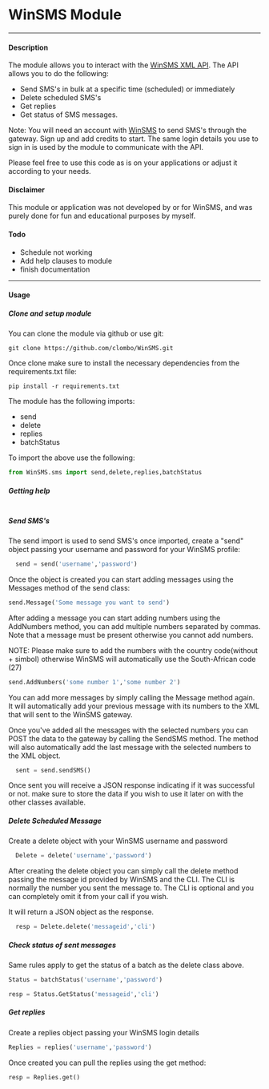 # WinSMS Module
*********
#### Description

The module allows you to interact with the [WinSMS XML API](https://www.winsms.co.za/). The API allows you to do the following:

* Send SMS's in bulk at a specific time (scheduled) or immediately
* Delete scheduled SMS's
* Get replies
* Get status of SMS messages.

Note: You will need an account with [WinSMS](https://www.winsms.co.za/registration/) to send SMS's through the gateway. Sign up and add credits to start.
      The same login details you use to sign in is used by the module to communicate with the API.

Please feel free to use this code as is on your applications or adjust it according to your needs.

#### Disclaimer

This module or application was not developed by or for WinSMS, and was purely done for fun and educational purposes by myself.


#### Todo
* Schedule not working
* Add help clauses to module
* finish documentation
***

#### Usage


##### Clone and setup module

You can clone the module via github or use git:

```shell
git clone https://github.com/clombo/WinSMS.git
```

Once clone make sure to install the necessary dependencies from the requirements.txt file:

```shell
pip install -r requirements.txt
```

The module has the following imports:

* send
* delete
* replies
* batchStatus

To import the above use the following:

```python
from WinSMS.sms import send,delete,replies,batchStatus
```


##### Getting help

```python
```
##### Send SMS's

The send import is used to send SMS's once imported, create a "send" object passing your username
and password for your WinSMS profile:

```python
  send = send('username','password')
```

Once the object is created you can start adding messages using the Messages method of the send class:

```python
send.Message('Some message you want to send')
```

After adding a message you can start adding numbers using the AddNumbers method, you can add multiple numbers separated by commas. Note that a message must be present otherwise you cannot add numbers.

NOTE: Please make sure to add the numbers with the country code(without + simbol) otherwise WinSMS will automatically use the South-African code (27)

```python
send.AddNumbers('some number 1','some number 2')
```

You can add more messages by simply calling the Message method again. It will automatically add your previous message with its numbers to the XML that will sent to the WinSMS gateway.

Once you've added all the messages with the selected numbers you can POST the data to the gateway by calling the SendSMS method. The method will also automatically add the last message with the selected numbers to the XML object.

```python
  sent = send.sendSMS()
```

Once sent you will receive a JSON response indicating if it was successful or not. make sure to store the data if you wish to use it later on with the other classes available.

##### Delete Scheduled Message

Create a delete object with your WinSMS username and password

```python
  Delete = delete('username','password')
```

After creating the delete object you can simply call the delete method passing the message id provided by WinSMS and the CLI. The CLI is normally the number you sent the message to. The CLI is optional and you can completely omit it from your call if you wish.

It will return a JSON object as the response.

```python
  resp = Delete.delete('messageid','cli')
```

##### Check status of sent messages

Same rules apply to get the status of a batch as the delete class above.

```python
Status = batchStatus('username','password')
```

```python
resp = Status.GetStatus('messageid','cli')
```
##### Get replies

Create a replies object passing your WinSMS login details

```python
Replies = replies('username','password')
```

Once created you can pull the replies using the get method:

```python
resp = Replies.get()
```

